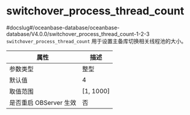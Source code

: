 switchover_process_thread_count 
====================================================
#docslug#/oceanbase-database/oceanbase-database/V4.0.0/switchover_process_thread_count-1-2-3
`switchover_process_thread_count` 用于设置主备库切换相关线程池的大小。


|      **属性**      |   **描述**    |
|------------------|-------------|
| 参数类型             | 整型          |
| 默认值              | 4           |
| 取值范围             | \[1, 1000\] |
| 是否重启 OBServer 生效 | 否           |



